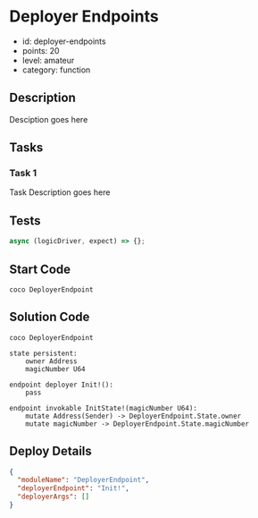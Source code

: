 # Deployer Endpoints

- id: deployer-endpoints
- points: 20
- level: amateur
- category: function

## Description

Desciption goes here

## Tasks

### Task 1

Task Description goes here

## Tests

```javascript
async (logicDriver, expect) => {};
```

## Start Code

```cocolang
coco DeployerEndpoint
```

## Solution Code

```cocolang
coco DeployerEndpoint

state persistent:
    owner Address
    magicNumber U64

endpoint deployer Init!():
    pass

endpoint invokable InitState!(magicNumber U64):
    mutate Address(Sender) -> DeployerEndpoint.State.owner
    mutate magicNumber -> DeployerEndpoint.State.magicNumber
```

## Deploy Details

```json
{
  "moduleName": "DeployerEndpoint",
  "deployerEndpoint": "Init!",
  "deployerArgs": []
}
```
